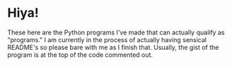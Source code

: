 # Hiya!
These here are the Python programs I've made that can actually qualify as "programs." I am currently in the process of actually having sensical README's so please bare with me as I finish that. Usually, the gist of the program is at the top of the code commented out.